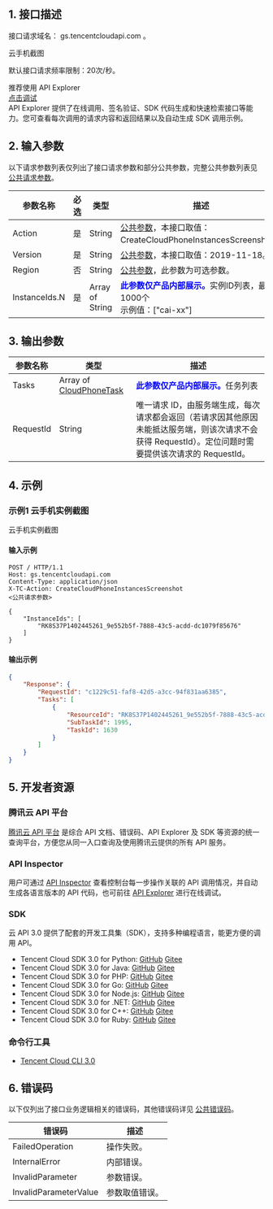 ## 1. 接口描述

接口请求域名： gs.tencentcloudapi.com 。

云手机截图

默认接口请求频率限制：20次/秒。

<div class="rno-api-explorer">
    <div class="rno-api-explorer-inner">
        <div class="rno-api-explorer-hd">
            <div class="rno-api-explorer-title">
                推荐使用 API Explorer
            </div>
            <a href="https://console.cloud.tencent.com/api/explorer?Product=gs&Version=2019-11-18&Action=CreateCloudPhoneInstancesScreenshot" class="rno-api-explorer-btn" hotrep="doc.api.explorerbtn"><i class="rno-icon-explorer"></i>点击调试</a>
        </div>
        <div class="rno-api-explorer-body">
            <div class="rno-api-explorer-cont">
                API Explorer 提供了在线调用、签名验证、SDK 代码生成和快速检索接口等能力。您可查看每次调用的请求内容和返回结果以及自动生成 SDK 调用示例。
            </div>
        </div>
    </div>
</div>

## 2. 输入参数

以下请求参数列表仅列出了接口请求参数和部分公共参数，完整公共参数列表见 [公共请求参数](/document/api/1162/40732)。

| 参数名称 | 必选 | 类型 | 描述 |
|---------|---------|---------|---------|
| Action | 是 | String | [公共参数](/document/api/1162/40732)，本接口取值：CreateCloudPhoneInstancesScreenshot。 |
| Version | 是 | String | [公共参数](/document/api/1162/40732)，本接口取值：2019-11-18。 |
| Region | 否 | String | [公共参数](/document/api/1162/40732)，此参数为可选参数。 |
| InstanceIds.N | 是 | Array of String | <strong><font color="blue">此参数仅产品内部展示。</font></strong>实例ID列表，最多1000个<br/>示例值：["cai-xx"] |

## 3. 输出参数

| 参数名称 | 类型 | 描述 |
|---------|---------|---------|
| Tasks | Array of [CloudPhoneTask](/document/api/1162/40743#CloudPhoneTask) | <strong><font color="blue">此参数仅产品内部展示。</font></strong>任务列表|
| RequestId | String | 唯一请求 ID，由服务端生成，每次请求都会返回（若请求因其他原因未能抵达服务端，则该次请求不会获得 RequestId）。定位问题时需要提供该次请求的 RequestId。|

## 4. 示例

### 示例1 云手机实例截图

云手机实例截图

#### 输入示例

```
POST / HTTP/1.1
Host: gs.tencentcloudapi.com
Content-Type: application/json
X-TC-Action: CreateCloudPhoneInstancesScreenshot
<公共请求参数>

{
    "InstanceIds": [
        "RK8S37P1402445261_9e552b5f-7888-43c5-acdd-dc1079f85676"
    ]
}
```

#### 输出示例

```json
{
    "Response": {
        "RequestId": "c1229c51-faf8-42d5-a3cc-94f831aa6385",
        "Tasks": [
            {
                "ResourceId": "RK8S37P1402445261_9e552b5f-7888-43c5-acdd-dc1079f85676",
                "SubTaskId": 1995,
                "TaskId": 1630
            }
        ]
    }
}
```


## 5. 开发者资源

### 腾讯云 API 平台

[腾讯云 API 平台](https://cloud.tencent.com/api) 是综合 API 文档、错误码、API Explorer 及 SDK 等资源的统一查询平台，方便您从同一入口查询及使用腾讯云提供的所有 API 服务。

### API Inspector

用户可通过 [API Inspector](https://cloud.tencent.com/document/product/1278/49361) 查看控制台每一步操作关联的 API 调用情况，并自动生成各语言版本的 API 代码，也可前往 [API Explorer](https://cloud.tencent.com/document/product/1278/46697) 进行在线调试。

### SDK

云 API 3.0 提供了配套的开发工具集（SDK），支持多种编程语言，能更方便的调用 API。
* Tencent Cloud SDK 3.0 for Python: [GitHub](https://github.com/TencentCloud/tencentcloud-sdk-python/blob/master/tencentcloud/gs/v20191118/gs_client.py) [Gitee](https://gitee.com/TencentCloud/tencentcloud-sdk-python/blob/master/tencentcloud/gs/v20191118/gs_client.py)
* Tencent Cloud SDK 3.0 for Java: [GitHub](https://github.com/TencentCloud/tencentcloud-sdk-java/blob/master/src/main/java/com/tencentcloudapi/gs/v20191118/GsClient.java) [Gitee](https://gitee.com/TencentCloud/tencentcloud-sdk-java/blob/master/src/main/java/com/tencentcloudapi/gs/v20191118/GsClient.java)
* Tencent Cloud SDK 3.0 for PHP: [GitHub](https://github.com/TencentCloud/tencentcloud-sdk-php/blob/master/src/TencentCloud/Gs/V20191118/GsClient.php) [Gitee](https://gitee.com/TencentCloud/tencentcloud-sdk-php/blob/master/src/TencentCloud/Gs/V20191118/GsClient.php)
* Tencent Cloud SDK 3.0 for Go: [GitHub](https://github.com/TencentCloud/tencentcloud-sdk-go/blob/master/tencentcloud/gs/v20191118/client.go) [Gitee](https://gitee.com/TencentCloud/tencentcloud-sdk-go/blob/master/tencentcloud/gs/v20191118/client.go)
* Tencent Cloud SDK 3.0 for Node.js: [GitHub](https://github.com/TencentCloud/tencentcloud-sdk-nodejs/blob/master/src/services/gs/v20191118/gs_client.ts) [Gitee](https://gitee.com/TencentCloud/tencentcloud-sdk-nodejs/blob/master/src/services/gs/v20191118/gs_client.ts)
* Tencent Cloud SDK 3.0 for .NET: [GitHub](https://github.com/TencentCloud/tencentcloud-sdk-dotnet/blob/master/TencentCloud/Gs/V20191118/GsClient.cs) [Gitee](https://gitee.com/TencentCloud/tencentcloud-sdk-dotnet/blob/master/TencentCloud/Gs/V20191118/GsClient.cs)
* Tencent Cloud SDK 3.0 for C++: [GitHub](https://github.com/TencentCloud/tencentcloud-sdk-cpp/blob/master/gs/src/v20191118/GsClient.cpp) [Gitee](https://gitee.com/TencentCloud/tencentcloud-sdk-cpp/blob/master/gs/src/v20191118/GsClient.cpp)
* Tencent Cloud SDK 3.0 for Ruby: [GitHub](https://github.com/TencentCloud/tencentcloud-sdk-ruby/blob/master/tencentcloud-sdk-gs/lib/v20191118/client.rb) [Gitee](https://gitee.com/TencentCloud/tencentcloud-sdk-ruby/blob/master/tencentcloud-sdk-gs/lib/v20191118/client.rb)

### 命令行工具

* [Tencent Cloud CLI 3.0](https://cloud.tencent.com/document/product/440/6176)

## 6. 错误码

以下仅列出了接口业务逻辑相关的错误码，其他错误码详见 [公共错误码](/document/api/1162/40744#.E5.85.AC.E5.85.B1.E9.94.99.E8.AF.AF.E7.A0.81)。

| 错误码 | 描述 |
|---------|---------|
| FailedOperation | 操作失败。 |
| InternalError | 内部错误。 |
| InvalidParameter | 参数错误。 |
| InvalidParameterValue | 参数取值错误。 |
